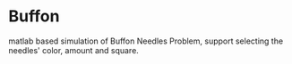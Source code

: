 # Buffon
matlab based simulation of Buffon Needles Problem, support selecting the needles' color, amount and square.
